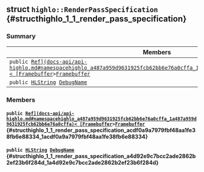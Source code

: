 ## struct `highlo::RenderPassSpecification` {#structhighlo_1_1_render_pass_specification}

### Summary

 Members                        | Descriptions                                
--------------------------------|---------------------------------------------
`public `[`Ref](docs-api/api-highlo.md#namespacehighlo_a487a959d9631925fcb62bb6e76a0cffa_1a487a959d9631925fcb62bb6e76a0cffa)< [Framebuffer`](docs-api/api-highlo--Framebuffer.md#classhighlo_1_1_framebuffer)` > `[`Framebuffer`](#structhighlo_1_1_render_pass_specification_acdf0a9a7979fbf48aa1fe38fb6e88334_1acdf0a9a7979fbf48aa1fe38fb6e88334) | 
`public `[`HLString`](docs-api/api-highlo.md#namespacehighlo_aae9b5b2474b992680f5555779f4bd538_1aae9b5b2474b992680f5555779f4bd538)` `[`DebugName`](#structhighlo_1_1_render_pass_specification_a4d92e9c7bcc2ade2862b2ef23b6f284d_1a4d92e9c7bcc2ade2862b2ef23b6f284d) | 

### Members

#### `public `[`Ref](docs-api/api-highlo.md#namespacehighlo_a487a959d9631925fcb62bb6e76a0cffa_1a487a959d9631925fcb62bb6e76a0cffa)< [Framebuffer`](docs-api/api-highlo--Framebuffer.md#classhighlo_1_1_framebuffer)` > `[`Framebuffer`](#structhighlo_1_1_render_pass_specification_acdf0a9a7979fbf48aa1fe38fb6e88334_1acdf0a9a7979fbf48aa1fe38fb6e88334) {#structhighlo_1_1_render_pass_specification_acdf0a9a7979fbf48aa1fe38fb6e88334_1acdf0a9a7979fbf48aa1fe38fb6e88334}

#### `public `[`HLString`](docs-api/api-highlo.md#namespacehighlo_aae9b5b2474b992680f5555779f4bd538_1aae9b5b2474b992680f5555779f4bd538)` `[`DebugName`](#structhighlo_1_1_render_pass_specification_a4d92e9c7bcc2ade2862b2ef23b6f284d_1a4d92e9c7bcc2ade2862b2ef23b6f284d) {#structhighlo_1_1_render_pass_specification_a4d92e9c7bcc2ade2862b2ef23b6f284d_1a4d92e9c7bcc2ade2862b2ef23b6f284d}

